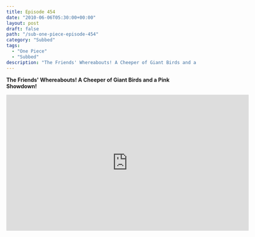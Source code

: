 ```yaml
---
title: Episode 454
date: "2010-06-06T05:30:00+00:00"
layout: post
draft: false
path: "/sub-one-piece-episode-454"
category: "Subbed"
tags:
  - "One Piece"
  - "Subbed"
description: "The Friends' Whereabouts! A Cheeper of Giant Birds and a Pink Showdown!"
---
```


**The Friends' Whereabouts! A Cheeper of Giant Birds and a Pink Showdown!**

<iframe width="640" height="360" src="https://www.rapidvideo.com/e/G6FRPESYBA" frameborder="0" marginwidth=0 marginheight=0 scrolling=no allowfullscreen></iframe>

